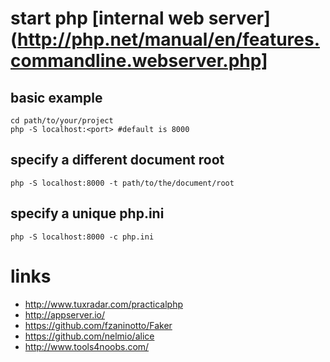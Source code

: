 # start php [internal web server](http://php.net/manual/en/features.commandline.webserver.php]

## basic example

```shell
cd path/to/your/project
php -S localhost:<port>	#default is 8000
```
## specify a different document root

```shell
php -S localhost:8000 -t path/to/the/document/root
```

## specify a unique php.ini

```shell
php -S localhost:8000 -c php.ini
```

# links

* http://www.tuxradar.com/practicalphp
* http://appserver.io/
* https://github.com/fzaninotto/Faker
* https://github.com/nelmio/alice
* http://www.tools4noobs.com/
